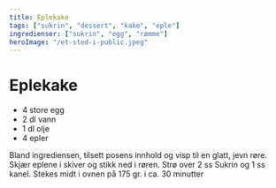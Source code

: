 ```yaml
---
title: Eplekake
tags: ["sukrin", "dessert", "kake", "eple"]
ingredienser: ["sukrin", "egg", "rømme"]
heroImage: "/et-sted-i-public.jpeg"
---
```


# Eplekake

- 4 store egg
- 2 dl vann
- 1 dl olje
- 4 epler

Bland ingrediensen, tilsett posens innhold og visp til en glatt, jevn røre. Skjær eplene i skiver og stikk ned i røren. Strø over 2 ss Sukrin og 1 ss kanel. Stekes midt i ovnen på 175 gr. i ca. 30 minutter
